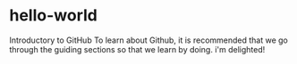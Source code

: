 # hello-world
Introductory to GitHub
To learn about Github, it is recommended that we go through the guiding sections so that we learn by doing. i'm delighted!

